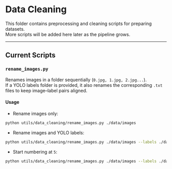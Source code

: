 # Data Cleaning

This folder contains preprocessing and cleaning scripts for preparing datasets.  
More scripts will be added here later as the pipeline grows.

---

##  Current Scripts

### `rename_images.py`
Renames images in a folder sequentially (`0.jpg, 1.jpg, 2.jpg...`).  
If a YOLO labels folder is provided, it also renames the corresponding `.txt` files to keep image–label pairs aligned.

#### Usage
- Rename images only:
```bash
python utils/data_cleaning/rename_images.py ./data/images
```
- Rename images and YOLO labels:
```bash
python utils/data_cleaning/rename_images.py ./data/images --labels ./data/labels
```
- Start numbering at `5`:
```bash
python utils/data_cleaning/rename_images.py ./data/images --labels ./data/labels --start 5
```
